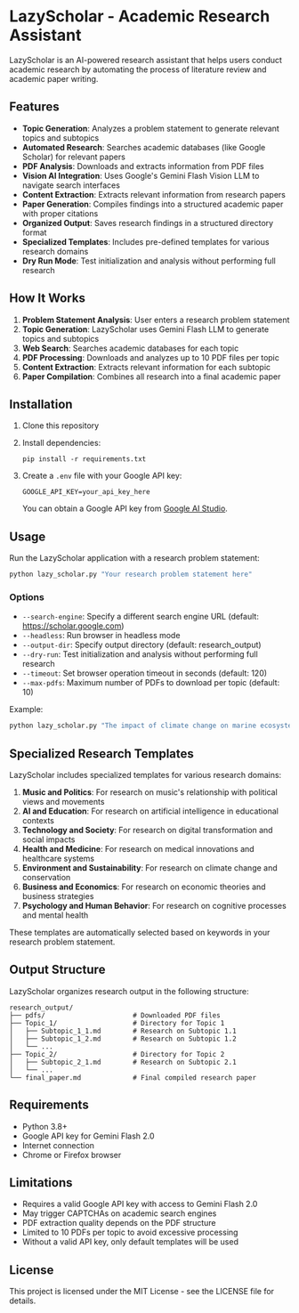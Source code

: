 # LazyScholar - Academic Research Assistant

LazyScholar is an AI-powered research assistant that helps users conduct academic research by automating the process of literature review and academic paper writing.

## Features

- **Topic Generation**: Analyzes a problem statement to generate relevant topics and subtopics
- **Automated Research**: Searches academic databases (like Google Scholar) for relevant papers
- **PDF Analysis**: Downloads and extracts information from PDF files
- **Vision AI Integration**: Uses Google's Gemini Flash Vision LLM to navigate search interfaces
- **Content Extraction**: Extracts relevant information from research papers
- **Paper Generation**: Compiles findings into a structured academic paper with proper citations
- **Organized Output**: Saves research findings in a structured directory format
- **Specialized Templates**: Includes pre-defined templates for various research domains
- **Dry Run Mode**: Test initialization and analysis without performing full research

## How It Works

1. **Problem Statement Analysis**: User enters a research problem statement
2. **Topic Generation**: LazyScholar uses Gemini Flash LLM to generate topics and subtopics
3. **Web Search**: Searches academic databases for each topic
4. **PDF Processing**: Downloads and analyzes up to 10 PDF files per topic
5. **Content Extraction**: Extracts relevant information for each subtopic
6. **Paper Compilation**: Combines all research into a final academic paper

## Installation

1. Clone this repository
2. Install dependencies:
   ```
   pip install -r requirements.txt
   ```
3. Create a `.env` file with your Google API key:
   ```
   GOOGLE_API_KEY=your_api_key_here
   ```
   
   You can obtain a Google API key from [Google AI Studio](https://makersuite.google.com/app/apikey).

## Usage

Run the LazyScholar application with a research problem statement:

```bash
python lazy_scholar.py "Your research problem statement here"
```

### Options

- `--search-engine`: Specify a different search engine URL (default: https://scholar.google.com)
- `--headless`: Run browser in headless mode
- `--output-dir`: Specify output directory (default: research_output)
- `--dry-run`: Test initialization and analysis without performing full research
- `--timeout`: Set browser operation timeout in seconds (default: 120)
- `--max-pdfs`: Maximum number of PDFs to download per topic (default: 10)

Example:

```bash
python lazy_scholar.py "The impact of climate change on marine ecosystems" --output-dir climate_research --dry-run
```

## Specialized Research Templates

LazyScholar includes specialized templates for various research domains:

1. **Music and Politics**: For research on music's relationship with political views and movements
2. **AI and Education**: For research on artificial intelligence in educational contexts
3. **Technology and Society**: For research on digital transformation and social impacts
4. **Health and Medicine**: For research on medical innovations and healthcare systems
5. **Environment and Sustainability**: For research on climate change and conservation
6. **Business and Economics**: For research on economic theories and business strategies
7. **Psychology and Human Behavior**: For research on cognitive processes and mental health

These templates are automatically selected based on keywords in your research problem statement.

## Output Structure

LazyScholar organizes research output in the following structure:

```
research_output/
├── pdfs/                      # Downloaded PDF files
├── Topic_1/                   # Directory for Topic 1
│   ├── Subtopic_1_1.md        # Research on Subtopic 1.1
│   ├── Subtopic_1_2.md        # Research on Subtopic 1.2
│   └── ...
├── Topic_2/                   # Directory for Topic 2
│   ├── Subtopic_2_1.md        # Research on Subtopic 2.1
│   └── ...
└── final_paper.md             # Final compiled research paper
```

## Requirements

- Python 3.8+
- Google API key for Gemini Flash 2.0
- Internet connection
- Chrome or Firefox browser

## Limitations

- Requires a valid Google API key with access to Gemini Flash 2.0
- May trigger CAPTCHAs on academic search engines
- PDF extraction quality depends on the PDF structure
- Limited to 10 PDFs per topic to avoid excessive processing
- Without a valid API key, only default templates will be used

## License

This project is licensed under the MIT License - see the LICENSE file for details.
